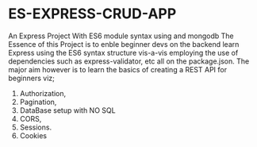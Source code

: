 # ES-EXPRESS-CRUD-APP
An Express Project With ES6 module syntax using and mongodb
The Essence of this Project is to enble beginner devs on the backend learn Express using the ES6 syntax structure 
vis-a-vis employing the use of dependencies such as express-validator, etc all on the package.json. 
The major aim however is to learn the basics of creating a REST API for beginners 
viz;
1. Authorization,
2. Pagination,
3. DataBase setup with NO SQL
4. CORS,
5. Sessions.
6. Cookies
